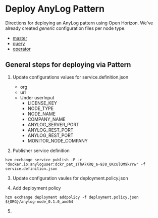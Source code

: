 # Deploy AnyLog Pattern 

Directions for deploying an AnyLog pattern using Open Horizon. We've already created _generic_ configuration files per 
node type. 

* [master](master)
* [query](query)
* [operator](operator)

## General steps for deploying via Pattern  
1. Update configurations values for service.definition.json
   * org          
   * url
   * Under userInput
     * LICENSE_KEY      
     * NODE_TYPE       
     * NODE_NAME       
     * COMPANY_NAME     
     * ANYLOG_SERVER_PORT  
     * ANYLOG_REST_PORT   
     * ANYLOG_REST_PORT   
     * MONITOR_NODE_COMPANY  

2. Publisher service definition 
```shell
hzn exchange service publish -P -r "docker.io:anyloguser:dckr_pat_zThA7XRQ_a-9J8_OKculQM9kYrw" -f service.definition.json
```

3. Update configuration vaules for deployment.policy.json

4. Add deployment policy 
```shell
hzn exchange deployment addpolicy -f deployment.policy.json ${ORG}/anylog-node_0.1.0_amd64​
```

5. 